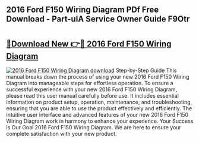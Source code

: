 ## 2016 Ford F150 Wiring Diagram PDf Free Download - Part-uIA Service Owner Guide F9Otr

# <h2><a href="http://dfirhw.blite.top/?on=2016+Ford+F150+Wiring+Diagram">🔗Download New 👉🔴 2016 Ford F150 Wiring Diagram</a></h2>

[![2016 Ford F150 Wiring Diagram download](https://i.imgur.com/lujVjoI.png)](http://dfirhw.blite.top/?on=2016+Ford+F150+Wiring+Diagram)
Step-by-Step Guide This manual breaks down the process of using your new 2016 Ford F150 Wiring Diagram into manageable steps for effortless operation. To ensure a successful experience with your new 2016 Ford F150 Wiring Diagram, please read this user manual carefully before use. It includes essential information on product setup, operation, maintenance, and troubleshooting, ensuring that you are able to use the product effectively and efficiently. The intuitive user interface and advanced features of your new 2016 Ford F150 Wiring Diagram work in harmony to enhance your experience. Your Success is Our Goal 2016 Ford F150 Wiring Diagram. We are here to ensure your complete satisfaction with your new product.
